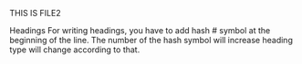 THIS IS FILE2 

Headings
For writing headings, you have to add hash # symbol at the beginning of the line. The number of the hash symbol will increase heading type will change according to that.

